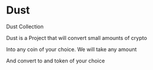 # Dust
Dust Collection

Dust is a Project that will convert small amounts of crypto 

Into any coin of your choice. We will take any amount 

And convert to and token of your choice
